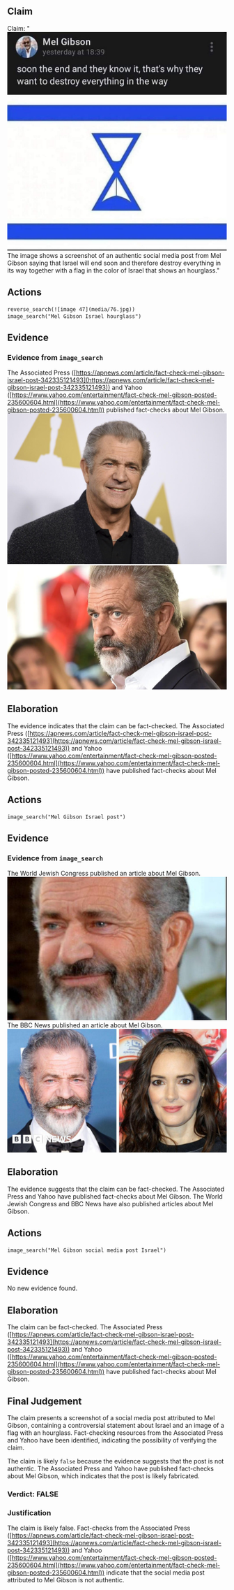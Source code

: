 ## Claim
Claim: "![image 47](media/76.jpg) The image shows a screenshot of an authentic social media post from Mel Gibson saying that Israel will end soon and therefore destroy everything in its way together with a flag in the color of Israel that shows an hourglass."

## Actions
```
reverse_search(![image 47](media/76.jpg))
image_search("Mel Gibson Israel hourglass")
```

## Evidence
### Evidence from `image_search`
The Associated Press ([https://apnews.com/article/fact-check-mel-gibson-israel-post-342335121493](https://apnews.com/article/fact-check-mel-gibson-israel-post-342335121493)) and Yahoo ([https://www.yahoo.com/entertainment/fact-check-mel-gibson-posted-235600604.html](https://www.yahoo.com/entertainment/fact-check-mel-gibson-posted-235600604.html)) published fact-checks about Mel Gibson. ![image 7750](media/2025-08-29_22-02-1756504949-987231.jpg) ![image 7751](media/2025-08-29_22-02-1756504950-253524.jpg)


## Elaboration
The evidence indicates that the claim can be fact-checked. The Associated Press ([https://apnews.com/article/fact-check-mel-gibson-israel-post-342335121493](https://apnews.com/article/fact-check-mel-gibson-israel-post-342335121493)) and Yahoo ([https://www.yahoo.com/entertainment/fact-check-mel-gibson-posted-235600604.html](https://www.yahoo.com/entertainment/fact-check-mel-gibson-posted-235600604.html)) have published fact-checks about Mel Gibson.


## Actions
```
image_search("Mel Gibson Israel post")
```

## Evidence
### Evidence from `image_search`
The World Jewish Congress published an article about Mel Gibson. ![image 7764](media/2025-08-29_22-02-1756504962-653790.jpg) The BBC News published an article about Mel Gibson. ![image 7766](media/2025-08-29_22-02-1756504962-782158.jpg)



## Elaboration
The evidence suggests that the claim can be fact-checked. The Associated Press and Yahoo have published fact-checks about Mel Gibson. The World Jewish Congress and BBC News have also published articles about Mel Gibson.


## Actions
```
image_search("Mel Gibson social media post Israel")
```

## Evidence
No new evidence found.

## Elaboration
The claim can be fact-checked. The Associated Press ([https://apnews.com/article/fact-check-mel-gibson-israel-post-342335121493](https://apnews.com/article/fact-check-mel-gibson-israel-post-342335121493)) and Yahoo ([https://www.yahoo.com/entertainment/fact-check-mel-gibson-posted-235600604.html](https://www.yahoo.com/entertainment/fact-check-mel-gibson-posted-235600604.html)) have published fact-checks about Mel Gibson.


## Final Judgement
The claim presents a screenshot of a social media post attributed to Mel Gibson, containing a controversial statement about Israel and an image of a flag with an hourglass. Fact-checking resources from the Associated Press and Yahoo have been identified, indicating the possibility of verifying the claim.

The claim is likely `false` because the evidence suggests that the post is not authentic. The Associated Press and Yahoo have published fact-checks about Mel Gibson, which indicates that the post is likely fabricated.


### Verdict: FALSE

### Justification
The claim is likely false. Fact-checks from the Associated Press ([https://apnews.com/article/fact-check-mel-gibson-israel-post-342335121493](https://apnews.com/article/fact-check-mel-gibson-israel-post-342335121493)) and Yahoo ([https://www.yahoo.com/entertainment/fact-check-mel-gibson-posted-235600604.html](https://www.yahoo.com/entertainment/fact-check-mel-gibson-posted-235600604.html)) indicate that the social media post attributed to Mel Gibson is not authentic.
